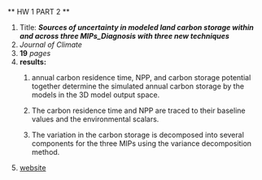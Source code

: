 ** HW 1 PART 2 **
1. Title: _**Sources of uncertainty in modeled land carbon storage within and across three MIPs_Diagnosis with three new techniques**_
1. _Journal of Climate_
1. **19** _pages_
1. **results:**
    1. annual carbon residence time, NPP, and carbon storage potential together determine the simulated annual carbon storage by the models in the 3D model output space.

    2. The carbon residence time and NPP are traced to their baseline values and the environmental scalars.

    3. The variation in the carbon storage is decomposed into several components for the three MIPs using the variance decomposition method.
1. [website](https://journals.ametsoc.org/doi/full/10.1175/JCLI-D-17-0357.1)
